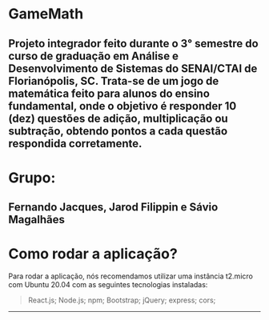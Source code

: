 # GameMath
Projeto integrador feito durante o 3° semestre do curso de graduação em Análise e Desenvolvimento de Sistemas do SENAI/CTAI de Florianópolis, SC.
Trata-se de um jogo de matemática feito para alunos do ensino fundamental, onde o objetivo é responder 10 (dez) questões de adição, multiplicação ou subtração, obtendo pontos a cada questão respondida corretamente.
-----------------------------------------------------------------------------------------------------------------------------------------------------------------------------------
# Grupo:
Fernando Jacques, Jarod Filippin e Sávio Magalhães
-----------------------------------------------------------------------------------------------------------------------------------------------------------------------------------
# Como rodar a aplicação?
Para rodar a aplicação, nós recomendamos utilizar uma instância t2.micro com Ubuntu 20.04 com as seguintes tecnologias instaladas:
  > React.js;
  > Node.js;
  > npm;
  > Bootstrap;
  > jQuery;
  > express;
  > cors;
-----------------------------------------------------------------------------------------------------------------------------------------------------------------------------------
